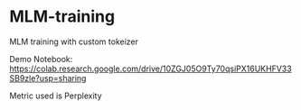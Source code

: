 # MLM-training
MLM training with custom tokeizer

Demo Notebook: https://colab.research.google.com/drive/10ZGJ05O9Ty70qsiPX16UKHFV33SB9zle?usp=sharing

Metric used is Perplexity
